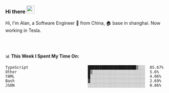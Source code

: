 ### Hi there <img src="https://media.giphy.com/media/hvRJCLFzcasrR4ia7z/giphy.gif" width="25px">

<!-- ![visitors](https://visitor-badge.glitch.me/badge?page_id=dislfyer.dislfyer) -->

Hi, I'm Alan, a Software Engineer 🚀 from China, 🏠 base in shanghai. Now working in Tesla.

<br/>
<br/>

📊 **This Week I Spent My Time On:**


<!--START_SECTION:waka-->

```text
TypeScript                          █████████████████████▒░░░  85.67%
Other                               █▒░░░░░░░░░░░░░░░░░░░░░░░  5.6%
YAML                                █░░░░░░░░░░░░░░░░░░░░░░░░  4.06%
Bash                                ▓░░░░░░░░░░░░░░░░░░░░░░░░  2.69%
JSON                                ░░░░░░░░░░░░░░░░░░░░░░░░░  0.86%
```

<!--END_SECTION:waka-->

<!--
**About Me:**
 -->
